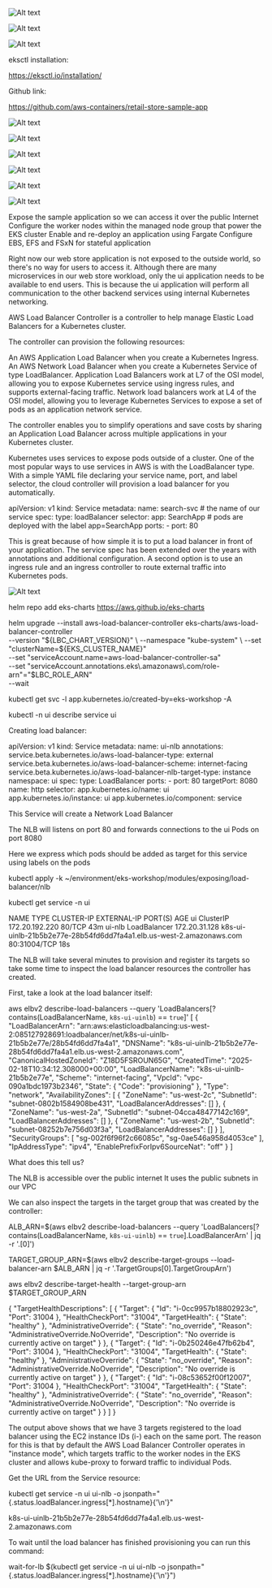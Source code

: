 ![Alt text](image-2.png)

![Alt text](image-3.png)

![Alt text](image-4.png)

eksctl installation:

https://eksctl.io/installation/


Github link:

https://github.com/aws-containers/retail-store-sample-app

![Alt text](image.png)

![Alt text](image-1.png)

![Alt text](image-5.png)

![Alt text](image-6.png)

![Alt text](image-7.png)

![Alt text](image-8.png)



Expose the sample application so we can access it over the public Internet
Configure the worker nodes within the managed node group that power the EKS cluster
Enable and re-deploy an application using Fargate
Configure EBS, EFS and FSxN for stateful application



Right now our web store application is not exposed to the outside world, so there's no way for users to access it. Although there are many microservices in our web store workload, only the ui application needs to be available to end users. This is because the ui application will perform all communication to the other backend services using internal Kubernetes networking.


AWS Load Balancer Controller is a controller to help manage Elastic Load Balancers for a Kubernetes cluster.

The controller can provision the following resources:

An AWS Application Load Balancer when you create a Kubernetes Ingress.
An AWS Network Load Balancer when you create a Kubernetes Service of type LoadBalancer.
Application Load Balancers work at L7 of the OSI model, allowing you to expose Kubernetes service using ingress rules, and supports external-facing traffic. Network load balancers work at L4 of the OSI model, allowing you to leverage Kubernetes Services to expose a set of pods as an application network service.

The controller enables you to simplify operations and save costs by sharing an Application Load Balancer across multiple applications in your Kubernetes cluster.


Kubernetes uses services to expose pods outside of a cluster. One of the most popular ways to use services in AWS is with the LoadBalancer type. With a simple YAML file declaring your service name, port, and label selector, the cloud controller will provision a load balancer for you automatically.


apiVersion: v1
kind: Service
metadata:
  name: search-svc # the name of our service
spec:
  type: loadBalancer
  selector:
    app: SearchApp # pods are deployed with the label app=SearchApp
  ports:
    - port: 80


This is great because of how simple it is to put a load balancer in front of your application. The service spec has been extended over the years with annotations and additional configuration. A second option is to use an ingress rule and an ingress controller to route external traffic into Kubernetes pods.


![Alt text](image-9.png)


helm repo add eks-charts https://aws.github.io/eks-charts

helm upgrade --install aws-load-balancer-controller eks-charts/aws-load-balancer-controller \
  --version "${LBC_CHART_VERSION}" \
  --namespace "kube-system" \
  --set "clusterName=${EKS_CLUSTER_NAME}" \
  --set "serviceAccount.name=aws-load-balancer-controller-sa" \
  --set "serviceAccount.annotations.eks\\.amazonaws\\.com/role-arn"="$LBC_ROLE_ARN" \
  --wait

kubectl get svc -l app.kubernetes.io/created-by=eks-workshop -A



kubectl -n ui describe service ui

Creating load balancer:

apiVersion: v1
kind: Service
metadata:
  name: ui-nlb
  annotations:
    service.beta.kubernetes.io/aws-load-balancer-type: external
    service.beta.kubernetes.io/aws-load-balancer-scheme: internet-facing
    service.beta.kubernetes.io/aws-load-balancer-nlb-target-type: instance
  namespace: ui
spec:
  type: LoadBalancer
  ports:
    - port: 80
      targetPort: 8080
      name: http
  selector:
    app.kubernetes.io/name: ui
    app.kubernetes.io/instance: ui
    app.kubernetes.io/component: service


This Service will create a Network Load Balancer

The NLB will listens on port 80 and forwards connections to the ui Pods on port 8080

Here we express which pods should be added as target for this service using labels on the pods



kubectl apply -k ~/environment/eks-workshop/modules/exposing/load-balancer/nlb

kubectl get service -n ui

NAME     TYPE           CLUSTER-IP       EXTERNAL-IP                                                            PORT(S)        AGE
ui       ClusterIP      172.20.192.220   <none>                                                                 80/TCP         43m
ui-nlb   LoadBalancer   172.20.31.128    k8s-ui-uinlb-21b5b2e77e-28b54fd6dd7fa4a1.elb.us-west-2.amazonaws.com   80:31004/TCP   18s


The NLB will take several minutes to provision and register its targets so take some time to inspect the load balancer resources the controller has created.

First, take a look at the load balancer itself:


aws elbv2 describe-load-balancers --query 'LoadBalancers[?contains(LoadBalancerName, `k8s-ui-uinlb`) == `true`]'
[
    {
        "LoadBalancerArn": "arn:aws:elasticloadbalancing:us-west-2:085127928691:loadbalancer/net/k8s-ui-uinlb-21b5b2e77e/28b54fd6dd7fa4a1",
        "DNSName": "k8s-ui-uinlb-21b5b2e77e-28b54fd6dd7fa4a1.elb.us-west-2.amazonaws.com",
        "CanonicalHostedZoneId": "Z18D5FSROUN65G",
        "CreatedTime": "2025-02-18T10:34:12.308000+00:00",
        "LoadBalancerName": "k8s-ui-uinlb-21b5b2e77e",
        "Scheme": "internet-facing",
        "VpcId": "vpc-090a1bdc1973b2346",
        "State": {
            "Code": "provisioning"
        },
        "Type": "network",
        "AvailabilityZones": [
            {
                "ZoneName": "us-west-2c",
                "SubnetId": "subnet-0802b1584908be431",
                "LoadBalancerAddresses": []
            },
            {
                "ZoneName": "us-west-2a",
                "SubnetId": "subnet-04cca48477142c169",
                "LoadBalancerAddresses": []
            },
            {
                "ZoneName": "us-west-2b",
                "SubnetId": "subnet-08252b7e756d03f3a",
                "LoadBalancerAddresses": []
            }
        ],
        "SecurityGroups": [
            "sg-002f6f96f2c66085c",
            "sg-0ae546a958d4053ce"
        ],
        "IpAddressType": "ipv4",
        "EnablePrefixForIpv6SourceNat": "off"
    }
]



What does this tell us?

The NLB is accessible over the public internet
It uses the public subnets in our VPC

We can also inspect the targets in the target group that was created by the controller:

ALB_ARN=$(aws elbv2 describe-load-balancers --query 'LoadBalancers[?contains(LoadBalancerName, `k8s-ui-uinlb`) == `true`].LoadBalancerArn' | jq -r '.[0]')

TARGET_GROUP_ARN=$(aws elbv2 describe-target-groups --load-balancer-arn $ALB_ARN | jq -r '.TargetGroups[0].TargetGroupArn')

aws elbv2 describe-target-health --target-group-arn $TARGET_GROUP_ARN

{
    "TargetHealthDescriptions": [
        {
            "Target": {
                "Id": "i-0cc9957b18802923c",
                "Port": 31004
            },
            "HealthCheckPort": "31004",
            "TargetHealth": {
                "State": "healthy"
            },
            "AdministrativeOverride": {
                "State": "no_override",
                "Reason": "AdministrativeOverride.NoOverride",
                "Description": "No override is currently active on target"
            }
        },
        {
            "Target": {
                "Id": "i-0b250246e47fb62b4",
                "Port": 31004
            },
            "HealthCheckPort": "31004",
            "TargetHealth": {
                "State": "healthy"
            },
            "AdministrativeOverride": {
                "State": "no_override",
                "Reason": "AdministrativeOverride.NoOverride",
                "Description": "No override is currently active on target"
            }
        },
        {
            "Target": {
                "Id": "i-08c53652f00f12007",
                "Port": 31004
            },
            "HealthCheckPort": "31004",
            "TargetHealth": {
                "State": "healthy"
            },
            "AdministrativeOverride": {
                "State": "no_override",
                "Reason": "AdministrativeOverride.NoOverride",
                "Description": "No override is currently active on target"
            }
        }
    ]
}

The output above shows that we have 3 targets registered to the load balancer using the EC2 instance IDs (i-) each on the same port. The reason for this is that by default the AWS Load Balancer Controller operates in "instance mode", which targets traffic to the worker nodes in the EKS cluster and allows kube-proxy to forward traffic to individual Pods.


Get the URL from the Service resource:


kubectl get service -n ui ui-nlb -o jsonpath="{.status.loadBalancer.ingress[*].hostname}{'\n'}"

k8s-ui-uinlb-21b5b2e77e-28b54fd6dd7fa4a1.elb.us-west-2.amazonaws.com

To wait until the load balancer has finished provisioning you can run this command:

wait-for-lb $(kubectl get service -n ui ui-nlb -o jsonpath="{.status.loadBalancer.ingress[*].hostname}{'\n'}")


